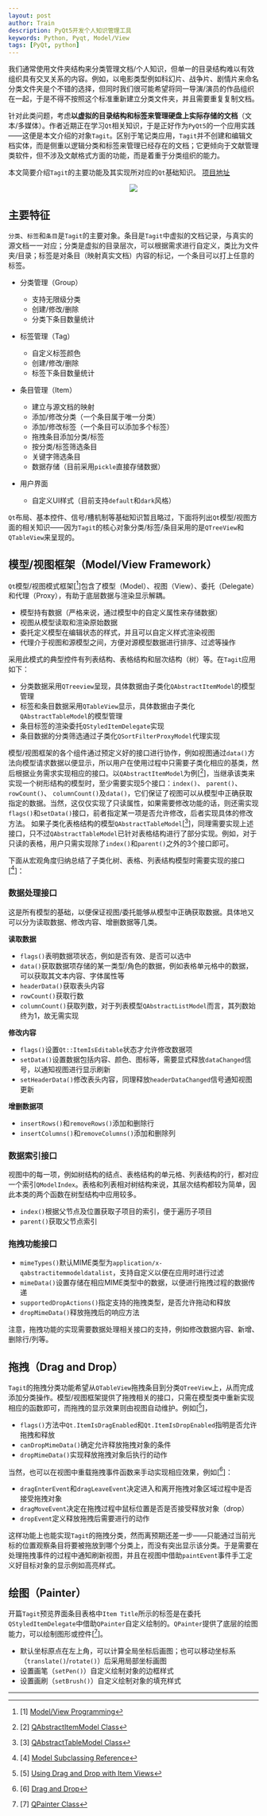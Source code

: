 ```yaml
---
layout: post
author: Train
description: PyQt5开发个人知识管理工具
keywords: Python, Pyqt, Model/View
tags: [PyQt, python]
---
```


我们通常使用文件夹结构来分类管理文档/个人知识，但单一的目录结构难以有效组织具有交叉关系的内容。例如，以电影类型例如科幻片、战争片、剧情片来命名分类文件夹是个不错的选择，但同时我们很可能希望将同一导演/演员的作品组织在一起，于是不得不按照这个标准重新建立分类文件夹，并且需要重复复制文档。

针对此类问题，考虑**以虚拟的目录结构和标签来管理硬盘上实际存储的文档**（文本/多媒体）。作者近期正在学习`Qt`相关知识，于是正好作为`PyQt5`的一个应用实践——这便是本文介绍的对象`Tagit`。区别于笔记类应用，`Tagit`并不创建和编辑文档实体，而是侧重以逻辑分类和标签来管理已经存在的文档；它更倾向于文献管理类软件，但不涉及文献格式方面的功能，而是着重于分类组织的能力。

本文简要介绍`Tagit`的主要功能及其实现所对应的`Qt`基础知识。 [项目地址](https://github.com/dothinking/Tagit)

<div align='center'><img src="{{ "/images/2019-03-24-01.png" | prepend: site.baseurl }}"></div>

## 主要特征

`分类`、`标签`和`条目`是`Tagit`的主要对象。条目是`Tagit`中虚拟的文档记录，与真实的源文档一一对应；分类是虚拟的目录层次，可以根据需求进行自定义，类比为文件夹/目录；标签是对条目（映射真实文档）内容的标记，一个条目可以打上任意的标签。

- 分类管理（Group）
    - 支持无限级分类
    - 创建/修改/删除
    - 分类下条目数量统计

- 标签管理（Tag）
    - 自定义标签颜色
    - 创建/修改/删除
    - 标签下条目数量统计

- 条目管理（Item）
    - 建立与源文档的映射
    - 添加/修改分类（一个条目属于唯一分类）
    - 添加/修改标签（一个条目可以添加多个标签）
    - 拖拽条目添加分类/标签
    - 按分类/标签筛选条目
    - 关键字筛选条目    
    - 数据存储（目前采用`pickle`直接存储数据）

- 用户界面
    - 自定义UI样式（目前支持`default`和`dark`风格）

`Qt`布局、基本控件、信号/槽机制等基础知识暂且略过，下面将列出`Qt`模型/视图方面的相关知识——因为`Tagit`的核心对象分类/标签/条目采用的是`QTreeView`和`QTableView`来呈现的。


## 模型/视图框架（Model/View Framework）

`Qt`模型/视图模式框架[[^1]]包含了模型（Model）、视图（View）、委托（Delegate）和代理（Proxy），有助于底层数据与渲染显示解耦。

- 模型持有数据（严格来说，通过模型中的自定义属性来存储数据）
- 视图从模型读取和渲染原始数据
- 委托定义模型在编辑状态的样式，并且可以自定义样式渲染视图
- 代理介于视图和源模型之间，方便对源模型数据进行排序、过滤等操作

采用此模式的典型控件有列表结构、表格结构和层次结构（树）等。在`Tagit`应用如下：

- 分类数据采用`QTreeview`呈现，具体数据由子类化`QAbstractItemModel`的模型管理
- 标签和条目数据采用`QTableView`显示，具体数据由子类化`QAbstractTableModel`的模型管理
- 条目标签的渲染委托`QStyledItemDelegate`实现
- 条目数据的分类筛选通过子类化`QSortFilterProxyModel`代理实现

模型/视图框架的各个组件通过预定义好的接口进行协作，例如视图通过`data()`方法向模型请求数据以便显示，所以用户在使用过程中只需要子类化相应的基类，然后根据业务需求实现相应的接口。以`QAbstractItemModel`为例[[^2]]，当继承该类来实现一个树形结构的模型时，至少需要实现5个接口：`index()`、 `parent()`、 `rowCount()`、 `columnCount()`及`data()`，它们保证了视图可以从模型中正确获取指定的数据。当然，这仅仅实现了只读属性，如果需要修改功能的话，则还需实现`flags()`和`setData()`接口，前者指定某一项是否允许修改，后者实现具体的修改方法。 如果子类化表格结构的模型`QAbstractTableModel`[[^3]]，同理需要实现上述接口，只不过`QAbstractTableModel`已针对表格结构进行了部分实现。例如，对于只读的表格，用户只需实现除了`index()`和`parent()`之外的3个接口即可。

下面从宏观角度归纳总结了子类化树、表格、列表结构模型时需要实现的接口[[^4]]：

### 数据处理接口

这是所有模型的基础，以便保证视图/委托能够从模型中正确获取数据。具体地又可以分为读取数据、修改内容、增删数据等几类。

**读取数据** 

- `flags()`表明数据项状态，例如是否有效、是否可以选中
- `data()`获取数据项存储的某一类型/角色的数据，例如表格单元格中的数据，可以获取其文本内容、字体属性等
- `headerData()`获取表头内容
- `rowCount()`获取行数
- `columnCount()`获取列数，对于列表模型`QAbstractListModel`而言，其列数始终为1，故无需实现

**修改内容**

- `flags()`设置`Qt::ItemIsEditable`状态才允许修改数据项
- `setData()`设置数据包括内容、颜色、图标等，需要显式释放`dataChanged`信号，以通知视图进行显示刷新
- `setHeaderData()`修改表头内容，同理释放`headerDataChanged`信号通知视图更新

**增删数据项**

- `insertRows()`和`removeRows()`添加和删除行
- `insertColumns()`和`removeColumns()`添加和删除列


### 数据索引接口

视图中的每一项，例如树结构的结点、表格结构的单元格、列表结构的行，都对应一个索引`QModelIndex`。表格和列表相对树结构来说，其层次结构都较为简单，因此本类的两个函数在树型结构中应用较多。

- `index()`根据父节点及位置获取子项目的索引，便于遍历子项目
- `parent()`获取父节点索引


### 拖拽功能接口

- `mimeTypes()`默认MIME类型为`application/x-qabstractitemmodeldatalist`，支持自定义以便在应用时进行过滤
- `mimeData()`设置存储在相应MIME类型中的数据，以便进行拖拽过程的数据传递
- `supportedDropActions()`指定支持的拖拽类型，是否允许拖动和释放
- `dropMimeData()`释放拖拽后的响应方法

注意，拖拽功能的实现需要数据处理相关接口的支持，例如修改数据内容、新增、删除行/列等。


## 拖拽（Drag and Drop）

`Tagit`的拖拽分类功能希望从`QTableView`拖拽条目到分类`QTreeView`上，从而完成添加分类操作。模型/视图框架提供了拖拽相关的接口，只需在模型类中重新实现相应的函数即可，而拖拽的显示效果则由视图自动维护。例如[[^5]]，

- `flags()`方法中`Qt.ItemIsDragEnabled`和`Qt.ItemIsDropEnabled`指明是否允许拖拽和释放
- `canDropMimeData()`确定允许释放拖拽对象的条件
- `dropMimeData()`实现释放拖拽对象后执行的动作

当然，也可以在视图中重载拖拽事件函数来手动实现相应效果，例如[[^6]]：

- `dragEnterEvent`和`dragLeaveEvent`决定进入和离开拖拽对象区域过程中是否接受拖拽对象
- `dragMoveEvent`决定在拖拽过程中鼠标位置是否是否接受释放对象（drop）
- `dropEvent`定义释放拖拽后需要进行的动作

这样功能上也能实现`Tagit`的拖拽分类，然而离预期还差一步——只能通过当前光标的位置观察条目将要被拖放到哪个分类上，而没有突出显示该分类。于是需要在处理拖拽事件的过程中通知刷新视图，并且在视图中借助`paintEvent`事件手工定义好目标对象的显示例如高亮样式。


## 绘图（Painter）

开篇`Tagit`预览界面条目表格中`Item Title`所示的标签是在委托`QStyledItemDelegate`中借助`QPainter`自定义绘制的。`QPainter`提供了底层的绘图能力，可以绘制图形或控件[[^7]]。

- 默认坐标原点在左上角，可以计算全局坐标后画图；也可以移动坐标系（`translate()`/`rotate()`）后采用局部坐标画图
- 设置画笔（`setPen()`）自定义绘制对象的边框样式
- 设置画刷（`setBrush()`）自定义绘制对象的填充样式

---

[^1]: [1] [Model/View Programming](https://doc.qt.io/qt-5/model-view-programming.html)
[^2]: [2] [QAbstractItemModel Class](https://doc.qt.io/qt-5/qabstractitemmodel.html#details)
[^3]: [3] [QAbstractTableModel Class](https://doc.qt.io/qt-5/qabstracttablemodel.html#details)
[^4]: [4] [Model Subclassing Reference](https://doc.qt.io/qt-5/model-view-programming.html#model-subclassing-reference)
[^5]: [5] [Using Drag and Drop with Item Views](https://doc.qt.io/qt-5/model-view-programming.html#using-drag-and-drop-with-item-views)
[^6]: [6] [Drag and Drop](https://doc.qt.io/qt-5/dnd.html)
[^7]: [7] [QPainter Class](https://doc.qt.io/qt-5/qpainter.html#details)